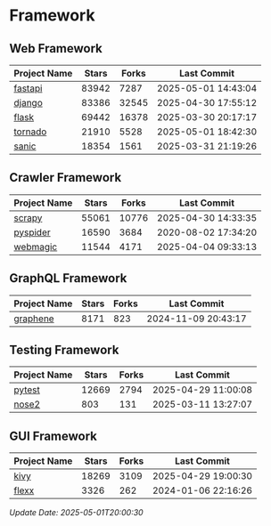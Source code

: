 # Framework

## Web Framework
| Project Name | Stars | Forks | Last Commit |
| ------------ | ----- | ----- | ----------- |
| [fastapi](https://github.com/fastapi/fastapi) | 83942 | 7287 | 2025-05-01 14:43:04 |
| [django](https://github.com/django/django) | 83386 | 32545 | 2025-04-30 17:55:12 |
| [flask](https://github.com/pallets/flask) | 69442 | 16378 | 2025-03-30 20:17:17 |
| [tornado](https://github.com/tornadoweb/tornado) | 21910 | 5528 | 2025-05-01 18:42:30 |
| [sanic](https://github.com/sanic-org/sanic) | 18354 | 1561 | 2025-03-31 21:19:26 |

## Crawler Framework
| Project Name | Stars | Forks | Last Commit |
| ------------ | ----- | ----- | ----------- |
| [scrapy](https://github.com/scrapy/scrapy) | 55061 | 10776 | 2025-04-30 14:33:35 |
| [pyspider](https://github.com/binux/pyspider) | 16590 | 3684 | 2020-08-02 17:34:20 |
| [webmagic](https://github.com/code4craft/webmagic) | 11544 | 4171 | 2025-04-04 09:33:13 |

## GraphQL Framework
| Project Name | Stars | Forks | Last Commit |
| ------------ | ----- | ----- | ----------- |
| [graphene](https://github.com/graphql-python/graphene) | 8171 | 823 | 2024-11-09 20:43:17 |

## Testing Framework
| Project Name | Stars | Forks | Last Commit |
| ------------ | ----- | ----- | ----------- |
| [pytest](https://github.com/pytest-dev/pytest) | 12669 | 2794 | 2025-04-29 11:00:08 |
| [nose2](https://github.com/nose-devs/nose2) | 803 | 131 | 2025-03-11 13:27:07 |

## GUI Framework
| Project Name | Stars | Forks | Last Commit |
| ------------ | ----- | ----- | ----------- |
| [kivy](https://github.com/kivy/kivy) | 18269 | 3109 | 2025-04-29 19:00:30 |
| [flexx](https://github.com/flexxui/flexx) | 3326 | 262 | 2024-01-06 22:16:26 |

*Update Date: 2025-05-01T20:00:30*